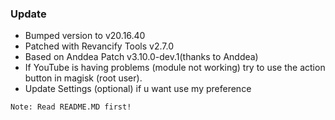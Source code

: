 ### Update
- Bumped version to v20.16.40
- Patched with Revancify Tools v2.7.0
- Based on Anddea Patch v3.10.0-dev.1(thanks to Anddea)
- If YouTube is having problems (module not working) try to use the action button in magisk (root user).
- Update Settings (optional) if u want use my preference

`Note: Read README.MD first!` 
